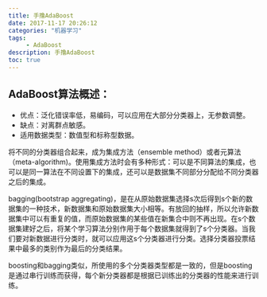```yaml
---
title: 手撸AdaBoost
date: 2017-11-17 20:26:12 
categories: "机器学习" 
tags: 
     - AdaBoost
description: 手撸AdaBoost
toc: true
---
```

## AdaBoost算法概述：
* 优点：泛化错误率低，易编码，可以应用在大部分分类器上，无参数调整。
* 缺点：对离群点敏感。
* 适用数据类型：数值型和标称型数据。

将不同的分类器组合起来，成为集成方法（ensemble method）或者元算法（meta-algorithm)。使用集成方法时会有多种形式：可以是不同算法的集成，也可以是同一算法在不同设置下的集成，还可以是数据集不同部分分配给不同分类器之后的集成。

<!-- more -->

bagging(bootstrap aggregating)，是在从原始数据集选择s次后得到s个新的数据集的一种技术，新数据集和原始数据集大小相等。有放回的抽样，所以允许新数据集中可以有重复的值，而原始数据集的某些值在新集合中则不再出现。在s个数据集建好之后，将某个学习算法分别作用于每个数据集就得到了s个分类器。当我们要对新数据进行分类时，就可以应用这s个分类器进行分类。选择分类器投票结果中最多的类别作为最后的分类结果。


boosting和bagging类似，所使用的多个分类器类型都是一致的，但是boosting是通过串行训练而获得，每个新分类器都是根据已训练出的分类器的性能来进行训练。
